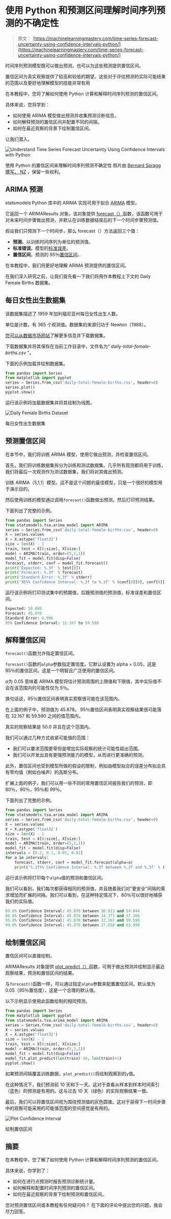 # 使用 Python 和预测区间理解时间序列预测的不确定性

> 原文： [https://machinelearningmastery.com/time-series-forecast-uncertainty-using-confidence-intervals-python/](https://machinelearningmastery.com/time-series-forecast-uncertainty-using-confidence-intervals-python/)

时间序列预测模型既可以做出预测，也可以为这些预测提供置信区间。

置信区间为真实观察提供了较高和较低的期望。这些对于评估预测的实际可能结果的范围以及更好地理解模型的技能非常有用

在本教程中，您将了解如何使用 Python 计算和解释时间序列预测的置信区间。

具体来说，您将学到：

*   如何使用 ARIMA 模型做出预测并收集预测诊断信息。
*   如何解释预测的置信区间并配置不同的间隔。
*   如何在最近观察的背景下绘制置信区间。

让我们潜入。

![Understand Time Series Forecast Uncertainty Using Confidence Intervals with Python](img/988b78bda743b3ad46e1bc33596a588b.jpg)

使用 Python 的置信区间来理解时间序列预测不确定性
照片由 [Bernard Spragg 撰写。 NZ](https://www.flickr.com/photos/volvob12b/10324852255/) ，保留一些权利。

## ARIMA 预测

statsmodels Python 库中的 ARIMA 实现可用于拟合 [ARIMA](http://statsmodels.sourceforge.net/0.6.0/generated/statsmodels.tsa.arima_model.ARIMA.html) 模型。

它返回一个 ARIMAResults 对象。该对象提供 [forecast（）](http://statsmodels.sourceforge.net/devel/generated/statsmodels.tsa.arima_model.ARIMAResults.forecast.html)函数，该函数可用于对未来时间步骤做出预测，并默认在训练数据结束后的下一个时间步骤预测值。

假设我们只预测下一个时间步，那么 forecast（）方法返回三个值：

*   **预测**。以训练时间序列为单位的预测值。
*   **标准错误**。模型的[标准误差](https://en.wikipedia.org/wiki/Standard_error)。
*   **置信区间**。预测的 95％[置信区间](https://en.wikipedia.org/wiki/Confidence_interval)。

在本教程中，我们将更好地理解 ARIMA 预测提供的置信区间。

在我们深入研究之前，让我们首先看一下我们将用作本教程上下文的 Daily Female Births 数据集。

## 每日女性出生数据集

该数据集描述了 1959 年加利福尼亚州每日女性出生人数。

单位是计数，有 365 个观测值。数据集的来源归功于 Newton（1988）。

[您可以从数据市场网站](https://datamarket.com/data/set/235k/daily-total-female-births-in-california-1959)了解更多信息并下载数据集。

下载数据集并将其保存在当前工作目录中，文件名为“ _daily-total-female-births.csv_ ”。

下面的示例加载并绘制数据集。

```py
from pandas import Series
from matplotlib import pyplot
series = Series.from_csv('daily-total-female-births.csv', header=0)
series.plot()
pyplot.show()
```

运行该示例将加载数据集并将其绘制为线图。

![Daily Female Births Dataset](img/9aff27b834d5b1b80446520dda7d3deb.jpg)

每日女性出生数据集

## 预测置信区间

在本节中，我们将训练 ARIMA 模型，使用它做出预测，并检查置信区间。

首先，我们将训练数据集拆分为训练和测试数据集。几乎所有观测都将用于训练，我们将最后一次观测作为测试数据集，我们将对其做出预测。

训练 ARIMA（5,1,1）模型。这不是这个问题的最佳模型，只是一个很好的模型用于演示目的。

然后使用训练的模型通过调用`forecast()`函数做出预测。然后打印预测结果。

下面列出了完整的示例。

```py
from pandas import Series
from statsmodels.tsa.arima_model import ARIMA
series = Series.from_csv('daily-total-female-births.csv', header=0)
X = series.values
X = X.astype('float32')
size = len(X) - 1
train, test = X[0:size], X[size:]
model = ARIMA(train, order=(5,1,1))
model_fit = model.fit(disp=False)
forecast, stderr, conf = model_fit.forecast()
print('Expected: %.3f' % test[0])
print('Forecast: %.3f' % forecast)
print('Standard Error: %.3f' % stderr)
print('95%% Confidence Interval: %.3f to %.3f' % (conf[0][0], conf[0][1]))
```

运行该示例将打印测试集中的预期值，后跟预测值的预测值，标准误差和置信区间。

```py
Expected: 50.000
Forecast: 45.878
Standard Error: 6.996
95% Confidence Interval: 32.167 to 59.590
```

## 解释置信区间

`forecast()`函数允许指定置信区间。

`forecast()`函数的`alpha`参数指定置信度。它默认设置为 alpha = 0.05，这是 95％的置信区间。这是一个明智且广泛使用的置信区间。

α为 0.05 意味着 ARIMA 模型将估计预测周围的上限值和下限值，其中实际值不会在该范围内的可能性仅为 5％。

换句话说，95％置信区间表明真实观察很可能在该范围内。

在上面的例子中，预测值为 45.878。 95％置信区间表明真实观察结果很可能落在 32.167 和 59.590 之间的值范围内。

真实的观察结果是 50.0 并且在这个范围内。

我们可以通过几种方式收紧可能值的范围：

*   我们可以要求范围更窄但是增加实际观察的统计可能性超出范围。
*   我们可以开发出具有更强预测能力的模型，从而进行更准确的预测。

此外，置信区间也受到模型所做的假设的限制，例如由模型拟合的误差分布拟合具有零均值（例如白噪声）的高斯分布。

扩展上面的例子，我们可以用一些不同的常用置信区间报告我们的预测，即 80％，90％，95％和 99％。

下面列出了完整的示例。

```py
from pandas import Series
from statsmodels.tsa.arima_model import ARIMA
series = Series.from_csv('daily-total-female-births.csv', header=0)
X = series.values
X = X.astype('float32')
size = len(X) - 1
train, test = X[0:size], X[size:]
model = ARIMA(train, order=(5,1,1))
model_fit = model.fit(disp=False)
intervals = [0.2, 0.1, 0.05, 0.01]
for a in intervals:
	forecast, stderr, conf = model_fit.forecast(alpha=a)
	print('%.1f%% Confidence Interval: %.3f between %.3f and %.3f' % ((1-a)*100, forecast, conf[0][0], conf[0][1]))
```

运行该示例将打印每个`alpha`值的预测和置信区间。

我们可以看到，我们每次都获得相同的预测值，并且随着我们对“更安全”间隔的需求增加而扩展的间隔。我们可以看到，在这种特定情况下，80％可以很好地捕获我们的实际值。

```py
80.0% Confidence Interval: 45.878 between 36.913 and 54.844
90.0% Confidence Interval: 45.878 between 34.371 and 57.386
95.0% Confidence Interval: 45.878 between 32.167 and 59.590
99.0% Confidence Interval: 45.878 between 27.858 and 63.898
```

## 绘制置信区间

置信区间可以直接绘制。

ARIMAResults 对象提供 [plot_predict（）](http://statsmodels.sourceforge.net/devel/generated/statsmodels.tsa.arima_model.ARIMAResults.plot_predict.html)函数，可用于做出预测并绘制显示最近观察结果，预测和置信区间的结果。

与`forecast()`函数一样，可以通过指定`alpha`参数来配置置信区间。默认值为 0.05（95％置信度），这是一个合理的默认值。

以下示例显示使用此函数绘制的相同预测。

```py
from pandas import Series
from matplotlib import pyplot
from statsmodels.tsa.arima_model import ARIMA
series = Series.from_csv('daily-total-female-births.csv', header=0)
X = series.values
X = X.astype('float32')
size = len(X) - 1
train, test = X[0:size], X[size:]
model = ARIMA(train, order=(5,1,1))
model_fit = model.fit(disp=False)
model_fit.plot_predict(len(train)-10, len(train)+1)
pyplot.show()
```

如果预测间隔覆盖训练数据，`plot_predict()`将绘制观察到的`y`值。

在这种情况下，我们预测前 10 天和下一天。这对于查看从样本到样本时间索引（蓝色）的预测是有用的。这与过去 10 天（绿色）的实际观察结果一致。

最后，我们可以将置信区间视为围绕预测值的灰色圆锥。这对于获得下一时间步骤中的观察可能采用的可能值范围的空间感觉是有用的。

![Plot Confidence Interval](img/cfb8b0166e38b855e2c8c541da73f86a.jpg)

绘制置信区间

## 摘要

在本教程中，您了解了如何使用 Python 计算和解释时间序列预测的置信区间。

具体来说，你学到了：

*   如何在进行点预测时报告预测诊断统计量。
*   如何解释和配置时间序列预测的置信区间。
*   如何在最近观察的背景下绘制预测和置信区间。

您对预测置信区间或本教程有任何疑问吗？
在下面的评论中提出您的问题，我会尽力回答。